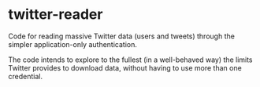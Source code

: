 # twitter-reader
Code for reading massive Twitter data (users and tweets) through the simpler application-only authentication.

The code intends to explore to the fullest (in a well-behaved way) the limits Twitter provides to download data, without having to use more than one credential.
